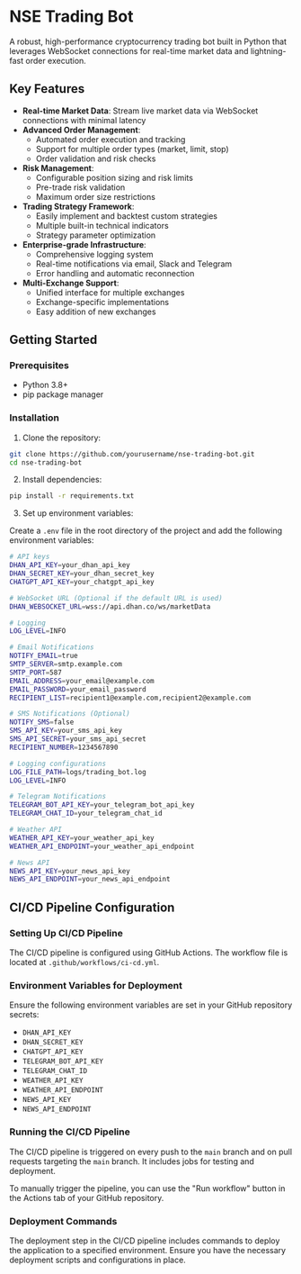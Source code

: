 # NSE Trading Bot

A robust, high-performance cryptocurrency trading bot built in Python that leverages WebSocket connections for real-time market data and lightning-fast order execution.

## Key Features

- **Real-time Market Data**: Stream live market data via WebSocket connections with minimal latency
- **Advanced Order Management**: 
  - Automated order execution and tracking
  - Support for multiple order types (market, limit, stop)
  - Order validation and risk checks
- **Risk Management**:
  - Configurable position sizing and risk limits
  - Pre-trade risk validation
  - Maximum order size restrictions
- **Trading Strategy Framework**:
  - Easily implement and backtest custom strategies
  - Multiple built-in technical indicators
  - Strategy parameter optimization
- **Enterprise-grade Infrastructure**:
  - Comprehensive logging system
  - Real-time notifications via email, Slack and Telegram
  - Error handling and automatic reconnection
- **Multi-Exchange Support**:
  - Unified interface for multiple exchanges
  - Exchange-specific implementations
  - Easy addition of new exchanges

## Getting Started

### Prerequisites
- Python 3.8+
- pip package manager

### Installation

1. Clone the repository:

```sh
git clone https://github.com/yourusername/nse-trading-bot.git
cd nse-trading-bot
```

2. Install dependencies:

```sh
pip install -r requirements.txt
```

3. Set up environment variables:

Create a `.env` file in the root directory of the project and add the following environment variables:

```sh
# API keys
DHAN_API_KEY=your_dhan_api_key
DHAN_SECRET_KEY=your_dhan_secret_key
CHATGPT_API_KEY=your_chatgpt_api_key

# WebSocket URL (Optional if the default URL is used)
DHAN_WEBSOCKET_URL=wss://api.dhan.co/ws/marketData

# Logging
LOG_LEVEL=INFO

# Email Notifications
NOTIFY_EMAIL=true
SMTP_SERVER=smtp.example.com
SMTP_PORT=587
EMAIL_ADDRESS=your_email@example.com
EMAIL_PASSWORD=your_email_password
RECIPIENT_LIST=recipient1@example.com,recipient2@example.com

# SMS Notifications (Optional)
NOTIFY_SMS=false
SMS_API_KEY=your_sms_api_key
SMS_API_SECRET=your_sms_api_secret
RECIPIENT_NUMBER=1234567890

# Logging configurations
LOG_FILE_PATH=logs/trading_bot.log
LOG_LEVEL=INFO

# Telegram Notifications
TELEGRAM_BOT_API_KEY=your_telegram_bot_api_key
TELEGRAM_CHAT_ID=your_telegram_chat_id

# Weather API
WEATHER_API_KEY=your_weather_api_key
WEATHER_API_ENDPOINT=your_weather_api_endpoint

# News API
NEWS_API_KEY=your_news_api_key
NEWS_API_ENDPOINT=your_news_api_endpoint
```

## CI/CD Pipeline Configuration

### Setting Up CI/CD Pipeline

The CI/CD pipeline is configured using GitHub Actions. The workflow file is located at `.github/workflows/ci-cd.yml`.

### Environment Variables for Deployment

Ensure the following environment variables are set in your GitHub repository secrets:

- `DHAN_API_KEY`
- `DHAN_SECRET_KEY`
- `CHATGPT_API_KEY`
- `TELEGRAM_BOT_API_KEY`
- `TELEGRAM_CHAT_ID`
- `WEATHER_API_KEY`
- `WEATHER_API_ENDPOINT`
- `NEWS_API_KEY`
- `NEWS_API_ENDPOINT`

### Running the CI/CD Pipeline

The CI/CD pipeline is triggered on every push to the `main` branch and on pull requests targeting the `main` branch. It includes jobs for testing and deployment.

To manually trigger the pipeline, you can use the "Run workflow" button in the Actions tab of your GitHub repository.

### Deployment Commands

The deployment step in the CI/CD pipeline includes commands to deploy the application to a specified environment. Ensure you have the necessary deployment scripts and configurations in place.

